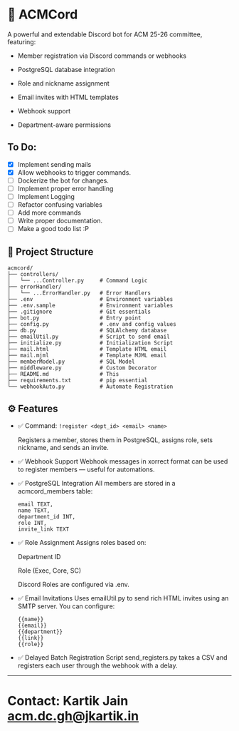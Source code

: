 # 🧠 ACMCord

A powerful and extendable Discord bot for ACM 25-26 committee, featuring:

- Member registration via Discord commands or webhooks

- PostgreSQL database integration

- Role and nickname assignment

- Email invites with HTML templates

- Webhook support

- Department-aware permissions


## To Do:

- [x] Implement sending mails
- [x] Allow webhooks to trigger commands.
- [ ] Dockerize the bot for changes.
- [ ] Implement proper error handling
- [ ] Implement Logging
- [ ] Refactor confusing variables
- [ ] Add more commands
- [ ] Write proper documentation.
- [ ] Make a good todo list :P

## 📁 Project Structure

```
acmcord/
├── controllers/
│   └── ...Controller.py     # Command Logic
├── errorHandler/
│   └── ...ErrorHandler.py   # Error Handlers
├── .env                     # Environment variables
├── .env.sample              # Environment variables
├── .gitignore               # Git essentials
├── bot.py                   # Entry point
├── config.py                # .env and config values
├── db.py                    # SQLAlchemy database
├── emailUtil.py             # Script to send email
├── initialize.py            # Initialization Script
├── mail.html                # Template HTML email
├── mail.mjml                # Template MJML email
├── memberModel.py           # SQL Model
├── middleware.py            # Custom Decorator
├── README.md                # This
├── requirements.txt         # pip essential
└── webhookAuto.py           # Automate Registration
```

## ⚙️ Features

- ✅ Command: `!register <dept_id> <email> <name>`

    Registers a member, stores them in PostgreSQL, assigns role, sets nickname, and sends an invite.

- ✅ Webhook Support
    Webhook messages in xorrect format can be used to register members — useful for automations.

- ✅ PostgreSQL Integration
All members are stored in a acmcord_members table:

    ```
    email TEXT,
    name TEXT,
    department_id INT,
    role INT,
    invite_link TEXT
    ```

- ✅ Role Assignment
Assigns roles based on:

    Department ID

    Role (Exec, Core, SC)

    Discord Roles are configured via .env.

- ✅ Email Invitations
Uses emailUtil.py to send rich HTML invites using an SMTP server. You can configure:

    ```
    {{name}}
    {{email}}
    {{department}}
    {{link}}
    {{role}}
    ```

- ✅ Delayed Batch Registration
Script send_registers.py takes a CSV and registers each user through the webhook with a delay.

---

# Contact: Kartik Jain <acm.dc.gh@jkartik.in>